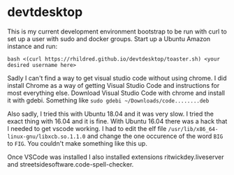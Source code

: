 # devtdesktop
This is my current development environment bootstrap to be run with curl to set up a user with sudo and docker groups. Start up a Ubuntu Amazon instance and run:

`bash <(curl https://rhildred.github.io/devtdesktop/toaster.sh) <your desired username here>`

Sadly I can't find a way to get visual studio code without using chrome. I did install Chrome as a way of getting Visual Studio Code and instructions for most everything else. Download Visual Studio Code with chrome and install it with gdebi. Something like `sudo gdebi ~/Downloads/code........deb`

Also sadly, I tried this with Ubuntu 18.04 and it was very slow. I tried the exact thing with 16.04 and it is fine. With Ubuntu 16.04 there was a hack that I needed to get vscode working. I had to edit the elf file `/usr/lib/x86_64-linux-gnu/libxcb.so.1.1.0` and change the one occurence of the word `BIG` to `FIG`. You couldn't make something like this up.

Once VSCode was installed I also installed extensions ritwickdey.liveserver and streetsidesoftware.code-spell-checker.
